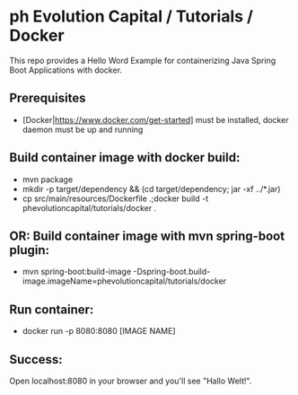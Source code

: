 # ph Evolution Capital / Tutorials / Docker
This repo provides a Hello Word Example for containerizing Java Spring Boot Applications with docker. 

## Prerequisites
- [Docker|https://www.docker.com/get-started] must be installed, docker daemon must be up and running

## Build container image with docker build:
- mvn package
- mkdir -p target/dependency && (cd target/dependency; jar -xf ../*.jar)
- cp src/main/resources/Dockerfile .;docker build -t phevolutioncapital/tutorials/docker .

## OR: Build container image with mvn spring-boot plugin:
- mvn spring-boot:build-image -Dspring-boot.build-image.imageName=phevolutioncapital/tutorials/docker

## Run container:
- docker run -p 8080:8080 [IMAGE NAME]

## Success: 
Open localhost:8080 in your browser and you'll see "Hallo Welt!". 

